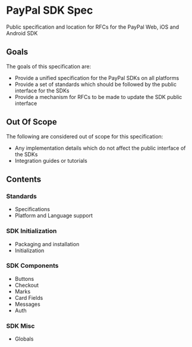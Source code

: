 # PayPal SDK Spec

Public specification and location for RFCs for the PayPal Web, iOS and Android SDK

## Goals

The goals of this specification are:

- Provide a unified specification for the PayPal SDKs on all platforms
- Provide a set of standards which should be followed by the public interface for the SDKs
- Provide a mechanism for RFCs to be made to update the SDK public interface

## Out Of Scope

The following are considered out of scope for this specification:

- Any implementation details which do not affect the public interface of the SDKs
- Integration guides or tutorials

## Contents

### Standards

- Specifications
- Platform and Language support

### SDK Initialization

- Packaging and installation
- Initialization

### SDK Components

- Buttons
- Checkout
- Marks
- Card Fields
- Messages
- Auth

### SDK Misc

- Globals
